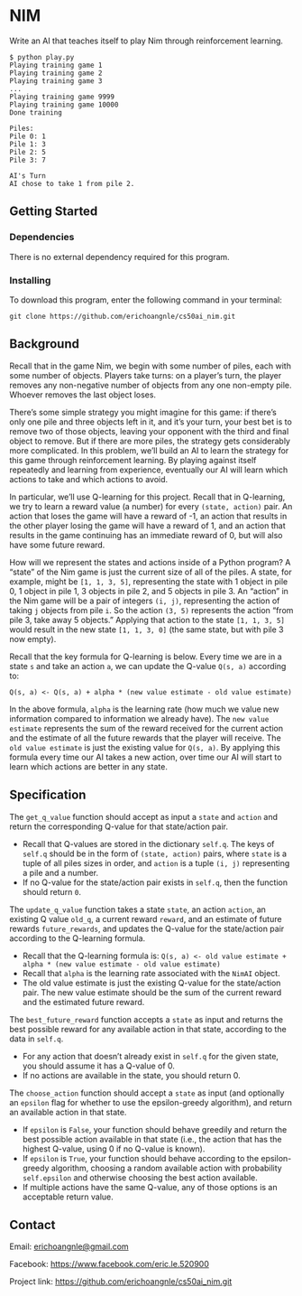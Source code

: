 # NIM

Write an AI that teaches itself to play Nim through reinforcement learning.

```
$ python play.py
Playing training game 1
Playing training game 2
Playing training game 3
...
Playing training game 9999
Playing training game 10000
Done training

Piles:
Pile 0: 1
Pile 1: 3
Pile 2: 5
Pile 3: 7

AI's Turn
AI chose to take 1 from pile 2.
```

## Getting Started

### Dependencies

There is no external dependency required for this program.

### Installing

To download this program, enter the following command in your terminal:
```
git clone https://github.com/erichoangnle/cs50ai_nim.git
```

## Background

Recall that in the game Nim, we begin with some number of piles, each with some number of objects. Players take turns: on a player’s turn, the player removes any non-negative number of objects from any one non-empty pile. Whoever removes the last object loses.

There’s some simple strategy you might imagine for this game: if there’s only one pile and three objects left in it, and it’s your turn, your best bet is to remove two of those objects, leaving your opponent with the third and final object to remove. But if there are more piles, the strategy gets considerably more complicated. In this problem, we’ll build an AI to learn the strategy for this game through reinforcement learning. By playing against itself repeatedly and learning from experience, eventually our AI will learn which actions to take and which actions to avoid.

In particular, we’ll use Q-learning for this project. Recall that in Q-learning, we try to learn a reward value (a number) for every ```(state, action)``` pair. An action that loses the game will have a reward of -1, an action that results in the other player losing the game will have a reward of 1, and an action that results in the game continuing has an immediate reward of 0, but will also have some future reward.

How will we represent the states and actions inside of a Python program? A “state” of the Nim game is just the current size of all of the piles. A state, for example, might be ```[1, 1, 3, 5]```, representing the state with 1 object in pile 0, 1 object in pile 1, 3 objects in pile 2, and 5 objects in pile 3. An “action” in the Nim game will be a pair of integers ```(i, j)```, representing the action of taking ```j``` objects from pile ```i```. So the action ```(3, 5)``` represents the action “from pile 3, take away 5 objects.” Applying that action to the state ```[1, 1, 3, 5]``` would result in the new state ```[1, 1, 3, 0]``` (the same state, but with pile 3 now empty).

Recall that the key formula for Q-learning is below. Every time we are in a state ```s``` and take an action ```a```, we can update the Q-value ```Q(s, a)``` according to:

```
Q(s, a) <- Q(s, a) + alpha * (new value estimate - old value estimate)
```

In the above formula, ```alpha``` is the learning rate (how much we value new information compared to information we already have). The ```new value estimate``` represents the sum of the reward received for the current action and the estimate of all the future rewards that the player will receive. The ```old value estimate``` is just the existing value for ```Q(s, a)```. By applying this formula every time our AI takes a new action, over time our AI will start to learn which actions are better in any state.

## Specification

The ```get_q_value``` function should accept as input a ```state``` and ```action``` and return the corresponding Q-value for that state/action pair.

 * Recall that Q-values are stored in the dictionary ```self.q```. The keys of ```self.q``` should be in the form of ```(state, action)``` pairs, where ```state``` is a tuple of all piles sizes in order, and ```action``` is a tuple ```(i, j)``` representing a pile and a number.
 * If no Q-value for the state/action pair exists in ```self.q```, then the function should return ```0```.
 
The ```update_q_value``` function takes a state ```state```, an action ```action```, an existing Q value ```old_q```, a current reward ```reward```, and an estimate of future rewards ```future_rewards```, and updates the Q-value for the state/action pair according to the Q-learning formula.

 * Recall that the Q-learning formula is: ```Q(s, a) <- old value estimate + alpha * (new value estimate - old value estimate)```
 * Recall that ```alpha``` is the learning rate associated with the ```NimAI``` object.
 * The old value estimate is just the existing Q-value for the state/action pair. The new value estimate should be the sum of the current reward and the estimated future reward.

The ```best_future_reward``` function accepts a ```state``` as input and returns the best possible reward for any available action in that state, according to the data in ```self.q```.

 * For any action that doesn’t already exist in ```self.q``` for the given state, you should assume it has a Q-value of 0.
 * If no actions are available in the state, you should return 0.

The ```choose_action``` function should accept a ```state``` as input (and optionally an ```epsilon``` flag for whether to use the epsilon-greedy algorithm), and return an available action in that state.

 * If ```epsilon``` is ```False```, your function should behave greedily and return the best possible action available in that state (i.e., the action that has the highest Q-value, using 0 if no Q-value is known).
 * If ```epsilon``` is ```True```, your function should behave according to the epsilon-greedy algorithm, choosing a random available action with probability ```self.epsilon``` and otherwise choosing the best action available.
 * If multiple actions have the same Q-value, any of those options is an acceptable return value.

## Contact

Email: erichoangnle@gmail.com

Facebook: https://www.facebook.com/eric.le.520900

Project link: https://github.com/erichoangnle/cs50ai_nim.git
